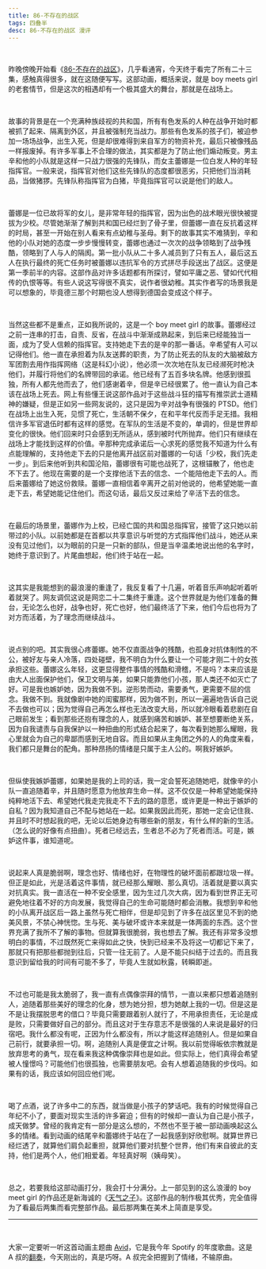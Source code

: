 ```yaml
---
title: 86-不存在的战区
tags: 四叠半
desc: 86-不存在的战区 漫评
---
```


<br/>

昨晚傍晚开始看《[86-不存在的战区](https://movie.douban.com/subject/33392923/)》，几乎看通宵，今天终于看完了所有二十三集，感触真得很多，就在这随便写写。这部动画，概括来说，就是 boy meets girl 的老套情节，但是这次的相遇却有一个极其盛大的舞台，那就是在战场上。

<br/>

故事的背景是在一个充满种族歧视的共和国，所有有色发系的人种在战争开始时都被抓了起来、隔离到外区，并且被强制充当战力。那些有色发系的孩子们，被迫参加一场场战争，出生入死，但是却很难得到来自军方的物资补充，最后只被像残品一样报废掉。有许多军事上不合理的做法，其实都是为了防止他们煽动叛变。男主辛和他的小队就是这样一只战力很强的先锋队，而女主蕾娜是一位白发人种的年轻指挥官。一般来说，指挥官对他们这些先锋队的态度都很恶劣，只把他们当消耗品，当做猪猡。先锋队称指挥官为白猪，毕竟指挥官可以说是他们的敌人。

<br/>

蕾娜是一位已故将军的女儿，是非常年轻的指挥官，因为出色的战术眼光很快被提拔为少校。尽管她渐渐了解到共和国已经烂到了骨子里，但蕾娜一直在反抗着这样的时局，甚至一开始在别人看来有点幼稚与圣母。剩下的故事其实不难猜到，辛和他的小队对她的态度一步步慢慢转变，蕾娜也通过一次次的战争领略到了战争残酷，领略到了人与人的隔阂。第一批小队从二十多人减员到了只有五人，最后这五人在执行最终的死亡任务时被蕾娜以违抗军令的方式拼尽手段送出了战区。这便是第一季前半的内容。这部作品对许多话题都有所探讨，譬如平庸之恶、譬如代代相传的仇恨等等。有些人说这写得很不真实，说作者很幼稚。其实作者写的场景我是可以想象的，毕竟德三那个时期也没人想得到德国会变成这个样子。

<br/>

当然这些都不是重点，正如我所说的，这是一个 boy meet girl 的故事。蕾娜经过之前一连串的打击，自责、反省，在战斗中渐渐成熟起来，到后来已经能独当一面，成为了受人信赖的指挥官。支持她走下去的是辛的那一番话。辛希望有人可以记得他们。他一直在承担着为队友送葬的职责，为了防止死去的队友的大脑被敌方军团割去用作指挥网络（这是科幻小说），他必须一次次地在队友已经濒死时枪决他们，并履行将他们的名牌带回的承诺。他已经有了五百多块名牌。他感到很孤独，所有人都先他而去了，他们感谢着辛，但是辛已经很累了。他一直认为自己本该在战场上死去。网上有些懂王说这部作品对于这些战斗狂的描写有推崇武士道精神的嫌疑，但是正如另一些网友说的，这只是因为辛对战争有很强的 PTSD。他们在战场上出生入死，见惯了死亡，生活朝不保夕，在和平年代反而手足无措。我相信许多军官退伍时都有这样的感觉。在军队的生活是不变的，单调的，但是世界却变化的很快。他们回来时只会感到无所适从，感到被时代所抛弃。他们只有继续在战场上才能找到这样的价值。辛那种完成承诺后一心求死的感觉我不知道为什么有点能理解的，支持他走下去的只是他离开战区前对蕾娜的一句话「少校，我们先走一步」。到后来他听到共和国沦陷，蕾娜很有可能也战死了，这根锚散了，他也走不下去了。他现在需要的是一个支撑他活下去的信念、一个能陪他走下去的人。而后来蕾娜给了她这份救赎。蕾娜一直相信着辛离开之前对他说的，他希望她能一直走下去，希望她能记住他们。而这句话，最后又反过来给了辛活下去的信念。

<br/>

在最后的场景里，蕾娜作为上校，已经亡国的共和国总指挥官，接管了这只她以前带过的小队。以前她都是在首都以共享意识与听觉的方式指挥他们战斗，她还从来没有见过他们，以为眼前的只是一只新的部队，但是当辛温柔地说出他的名字时，她终于意识到了。片尾曲想起，他们终于站在一起。

<br/>

这其实是我能想到的最浪漫的重逢了，我反复看了十几遍，听着音乐声响起听着听着就哭了。网友调侃这说是网恋二十二集终于重逢。这个世界就是为他们准备的舞台，无论怎么也好，战争也好，死亡也好，他们最终活了下来，他们今后也将为了对方而活着，为了理念而继续战斗。

<br/>

说点别的吧。其实我很心疼蕾娜。她不仅直面战争的残酷，也孤身对抗体制性的不公，被好友与亲人冷落，四处碰壁，我不明白为什么要让一个可能才刚二十的女孩承担这些。蕾娜这么年轻，这更显得整件事情的残酷和滑稽，不是吗？本来应该是由大人出面保护他们，保卫文明与美，如果只能靠他们小孩，那人类还不如灭亡了好。可是我也嫉妒她，因为我做不到。逆形势而动，需要勇气，更需要不屈的信念。我做不到。我就像剧中她的闺蜜那样，因为做不到，所以一遍遍地告诉自己说不去做也可以；因为觉得自己再怎么样也无法改变大局，所以就冷眼看着悲剧在自己眼前发生；看到那些还抱有理念的人，就感到痛苦和嫉妒、甚至想要断绝关系，因为自我谴责与自我保护以一种扭曲的形式结合起来了，每次看到她那么耀眼，我心里就会为自己的卑鄙而感到无地自容。而且如果从主角团之外的人的角度来看，我们都只是舞台的配角。那种昂扬的情绪是只属于主人公的。啊我好嫉妒。

<br/>

但纵使我嫉妒蕾娜，如果她是我的上司的话，我一定会誓死追随她吧，就像辛的小队一直追随着辛，并且随时愿意为他放弃生命一样。这不仅仅是一种希望她能保持纯粹地活下去、希望她代我走完我走不下去的路的意愿，或许更是一种出于嫉妒的自私？因为我知道自己不配与她站在一起。如果我因此而死，那她一定会记住我、并且时不时想起我的吧，无论以后她身边有哪些新的朋友，有什么样的新的生活。（怎么说的好像有点扭曲）。死者已经远去，生者总不必为了死者而活。可是，嫉妒这件事，谁知道呢。

<br/>

说起来人真是脆弱啊，理念也好、情绪也好，在物理性的破坏面前都跟垃圾一样。但正是如此，光是活着这件事情，就已经那么耀眼、那么真切。活着就是要以真实对抗真实。我一直活在一种不安全感里，因为生过几次大病，因为看到世界正无可避免地往着不好的方向发展，我觉得自己的生命可能随时都会消散。我想到辛和他的小队离开战区后一路上虽然与死亡相伴，但是却见到了许多在战区里见不到的绝美风景，不禁心神恍惚。生与死、美与破坏或许本来就是一体两面的东西。这个世界充满了我所不了解的事物。但就算我很脆弱，我也想去了解。我还有非常多没想明白的事情，不过既然死亡来得如此之快，快到已经来不及将这一切都记下来了，那就只有把那些都抛到往后，只管一往无前了。人是不能只纠结于过去的。而且我意识到留给我的时间有可能不多了，毕竟人生就如秋露，转瞬即逝。

<br/>

不过也可能是我太脆弱了，我一直有点偶像崇拜的情节，一直以来都只想着追随别人，追随着那些美好的理念的化身，想为她分担，想为她献上我的一切。但是这是不是让我摆脱思考的借口？毕竟只需要跟着别人就行了，不用承担责任，无论是成是败，只需要做好自己的部分。而且这对于生存意志不是很强的人来说是最好的归宿吧。我什么都没有呢，正因为什么都没有，所以才能这样追随别人。但是如果自己前行，就要承担一切。啊，追随别人真是便宜之计啊。我以前觉得皈依宗教就是放弃思考的勇气，现在看来我这种偶像崇拜也是如此。但实际上，他们真得会希望被人憧憬吗？可能他们也很孤独，也需要朋友吧。会有人想着追随我的步伐吗。如果有的话，我应该如何回应他们呢。

<br/>

喝了点酒，说了许多中二的东西，就当做是小孩子的梦话吧。我有的时候觉得自己年纪不小了，要面对现实生活的许多窘迫；但有的时候却一直认为自己是小孩子，成天做梦。曾经的我肯定有一部分是这么想的，不然也不至于被一部动画唤起这么多的情绪。看到动画的结尾辛和蕾娜终于站在了一起我感到好欣慰啊。就算世界已经烂透了，就算他们肩负起重担，就算他们要对抗整个世界，他们有来自彼此的支持，他们是两个人，他们相爱着。年轻真好啊（姨母笑）。

<br/>

总之，若要我给这部动画打分，我会打十分满分。上一部见到的这么浪漫的 boy meet girl 的作品还是新海诚的《[天气之子](https://movie.douban.com/subject/30402296/)》。这部作品的制作极其优秀，完全值得为了看最后两集而看完整部作品。最后那两集在美术上简直是享受。

---

<br/>

大家一定要听一听这首动画主题曲 [Avid](https://www.youtube.com/watch?v=u0CqY27IFyo)，它是我今年 Spotify 的年度歌曲。这是 A 叔的[翻奏](https://www.bilibili.com/video/BV1t3411J7UU/)，今天刚出的，真是巧呀。A 叔完全把握到了情绪，不输原曲。